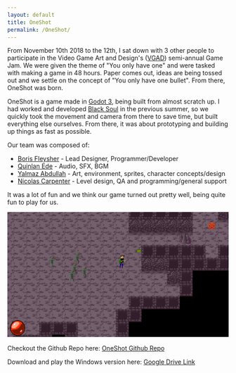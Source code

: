 ```yaml
---
layout: default
title: OneShot
permalink: /OneShot/
---
```


From November 10th 2018 to the 12th, I sat down with 3 other people to participate in the Video Game Art and Design's ([VGAD](https://vgad.org)) semi-annual Game Jam. We were given the theme of "You only have one" and were tasked with making a game in 48 hours. Paper comes out, ideas are being tossed out and we settle on the concept of "You only have one bullet". From there, OneShot was born.

OneShot is a game made in [Godot 3](https://godotengine.org), being built from almost scratch up. I had worked and developed [Black Soul](blog/BlackSoul) in the previous summer, so we quickly took the movement and camera from there to save time, but built everything else ourselves. From there, it was about prototyping and building up things as fast as possible.

Our team was composed of:
* [Boris Fleysher](https://github.com/Struckdown) - Lead Designer, Programmer/Developer
* [Quinlan Ede](https://github.com/Zalagan) - Audio, SFX, BGM
* [Yalmaz Abdullah](https://github.com/SledgeWorthIII) - Art, environment, sprites, character concepts/design
* [Nicolas Carpenter](https://github.com/NicoCarpe) - Level design, QA and programming/general support

It was a lot of fun and we think our game turned out pretty well, being quite fun to play for us.

![OneShot Screenshot](/assets/OneShotGameplay.png)

Checkout the Github Repo here: [OneShot Github Repo](https://github.com/Struckdown/OneShot)

Download and play the Windows version here: [Google Drive Link](https://drive.google.com/open?id=1ExVvQqhmD3KptA6Ro5X826ipwCui705j)
